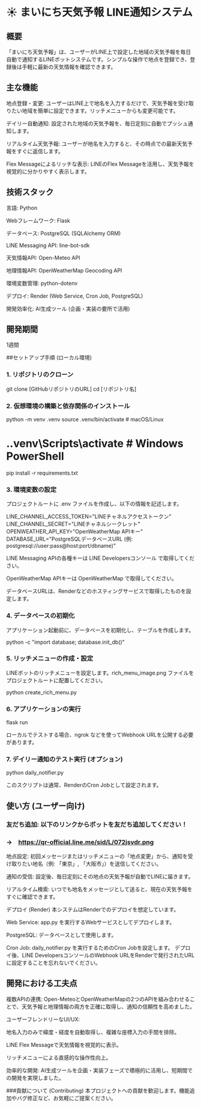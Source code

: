 # ☀️ まいにち天気予報 LINE通知システム
## 概要
「まいにち天気予報」は、ユーザーがLINE上で設定した地域の天気予報を毎日自動で通知するLINEボットシステムです。シンプルな操作で地点を登録でき、登録後は手軽に最新の天気情報を確認できます。

## 主な機能
地点登録・変更: ユーザーはLINE上で地名を入力するだけで、天気予報を受け取りたい地域を簡単に設定できます。リッチメニューからも変更可能です。

デイリー自動通知: 設定された地域の天気予報を、毎日定刻に自動でプッシュ通知します。

リアルタイム天気予報: ユーザーが地名を入力すると、その時点での最新天気予報をすぐに返信します。

Flex Messageによるリッチな表示: LINEのFlex Messageを活用し、天気予報を視覚的に分かりやすく表示します。

## 技術スタック
言語: Python

Webフレームワーク: Flask

データベース: PostgreSQL (SQLAlchemy ORM)

LINE Messaging API: line-bot-sdk

天気情報API: Open-Meteo API

地理情報API: OpenWeatherMap Geocoding API

環境変数管理: python-dotenv

デプロイ: Render (Web Service, Cron Job, PostgreSQL)

開発効率化: AI生成ツール (企画・実装の要所で活用)

## 開発期間
1週間

##セットアップ手順 (ローカル環境)
### 1. リポジトリのクローン
git clone [GitHubリポジトリのURL]
cd [リポジトリ名]

### 2. 仮想環境の構築と依存関係のインストール
python -m venv .venv
source .venv/bin/activate  # macOS/Linux
# .\.venv\Scripts\activate  # Windows PowerShell
pip install -r requirements.txt

### 3. 環境変数の設定
プロジェクトルートに .env ファイルを作成し、以下の情報を記述します。

LINE_CHANNEL_ACCESS_TOKEN="LINEチャネルアクセストークン"
LINE_CHANNEL_SECRET="LINEチャネルシークレット"
OPENWEATHER_API_KEY="OpenWeatherMap APIキー"
DATABASE_URL="PostgreSQLデータベースURL (例: postgresql://user:pass@host:port/dbname)"

LINE Messaging APIの各種キーは LINE Developersコンソール で取得してください。

OpenWeatherMap APIキーは OpenWeatherMap で取得してください。

データベースURLは、Renderなどのホスティングサービスで取得したものを設定します。

### 4. データベースの初期化
アプリケーション起動前に、データベースを初期化し、テーブルを作成します。

python -c "import database; database.init_db()"

### 5. リッチメニューの作成・設定
LINEボットのリッチメニューを設定します。rich_menu_image.png ファイルをプロジェクトルートに配置してください。

python create_rich_menu.py

### 6. アプリケーションの実行
flask run

ローカルでテストする場合、ngrok などを使ってWebhook URLを公開する必要があります。

### 7. デイリー通知のテスト実行 (オプション)
python daily_notifier.py

このスクリプトは通常、RenderのCron Jobとして設定されます。

## 使い方 (ユーザー向け)
### 友だち追加: 以下のリンクからボットを友だち追加してください！

### →　https://qr-official.line.me/sid/L/072jsvdr.png

地点設定: 初回メッセージまたはリッチメニューの「地点変更」から、通知を受け取りたい地名（例: 「東京」, 「大阪市」）を送信してください。

通知の受信: 設定後、毎日定刻にその地点の天気予報が自動でLINEに届きます。

リアルタイム検索: いつでも地名をメッセージとして送ると、現在の天気予報をすぐに確認できます。

デプロイ (Render)
本システムはRenderでのデプロイを想定しています。

Web Service: app.py を実行するWebサービスとしてデプロイします。

PostgreSQL: データベースとして使用します。

Cron Job: daily_notifier.py を実行するためのCron Jobを設定します。
デプロイ後、LINE DevelopersコンソールのWebhook URLをRenderで発行されたURLに設定することを忘れないでください。

## 開発における工夫点
複数APIの連携: Open-MeteoとOpenWeatherMapの2つのAPIを組み合わせることで、天気予報と地理情報の両方を正確に取得し、通知の信頼性を高めました。

ユーザーフレンドリーなUI/UX:

地名入力のみで緯度・経度を自動取得し、複雑な座標入力の手間を排除。

LINE Flex Messageで天気情報を視覚的に表示。

リッチメニューによる直感的な操作性向上。

効率的な開発: AI生成ツールを企画・実装フェーズで積極的に活用し、短期間での開発を実現しました。

###貢献について (Contributing)
本プロジェクトへの貢献を歓迎します。機能追加やバグ修正など、お気軽にご提案ください。